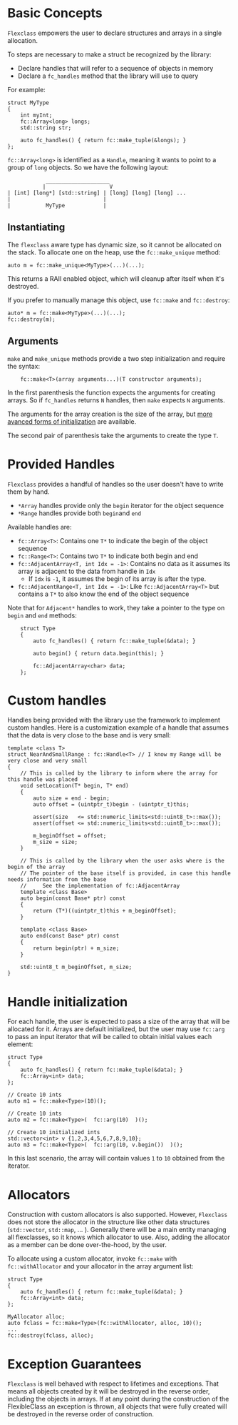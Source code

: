# Basic Concepts

`Flexclass` empowers the user to declare structures and arrays in a single allocation.

To steps are necessary to make a struct be recognized by the library:
- Declare handles that will refer to a sequence of objects in memory
- Declare a `fc_handles` method that the library will use to query

For example:
```
struct MyType
{
    int myInt;
    fc::Array<long> longs;
    std::string str;
    
    auto fc_handles() { return fc::make_tuple(&longs); }
};
```

`fc::Array<long>` is identified as a `Handle`, meaning it wants to point to a group of `long` objects.
So we have the following layout:

```
            ____________________
           |                    V
| [int] [long*] [std::string] | [long] [long] [long] ...
|                             |
|           MyType            | 
```

## Instantiating

The `flexclass` aware type has dynamic size, so it cannot be allocated on the stack. To allocate one on the heap, use the `fc::make_unique` method:

```
auto m = fc::make_unique<MyType>(...)(...);
```

This returns a RAII enabled object, which will cleanup after itself when it's destroyed.

If you prefer to manually manage this object, use `fc::make` and `fc::destroy`:
```
auto* m = fc::make<MyType>(...)(...);
fc::destroy(m);
```

## Arguments

`make` and `make_unique` methods provide a two step initialization and require the syntax:
```
    fc::make<T>(array arguments...)(T constructor arguments);
```
In the first parenthesis the function expects the arguments for creating arrays.
So if `fc_handles` returns `N` handles, then `make` expects `N` arguments.

The arguments for the array creation is the size of the array, but [more avanced forms of initialization](../master/UserGuide.md#handle-initialization) are available.

The second pair of parenthesis take the arguments to create the type `T`.

# Provided Handles

`Flexclass` provides a handful of handles so the user doesn't have to write them by hand.

- `*Array` handles provide only the `begin` iterator for the object sequence
- `*Range` handles provide both `begin`and `end`

Available handles are:
- `fc::Array<T>`: Contains one `T*` to indicate the begin of the object sequence
- `fc::Range<T>`: Contains two `T*` to indicate both begin and end
- `fc::AdjacentArray<T, int Idx = -1>`: Contains no data as it assumes its array is adjacent to the data from handle in `Idx`
    - If `Idx` is `-1`, it assumes the begin of its array is after the type.
- `fc::AdjacentRange<T, int Idx = -1>`: Like `fc::AdjacentArray<T>` but contains a `T*` to also know the end of the object sequence

Note that for `Adjacent*` handles to work, they take a pointer to the type on `begin` and `end` methods:
```
    struct Type
    {
        auto fc_handles() { return fc::make_tuple(&data); }
        
        auto begin() { return data.begin(this); }
        
        fc::AdjacentArray<char> data;
    };
```

# Custom handles

Handles being provided with the library use the framework to implement custom handles.
Here is a customization example of a handle that assumes that the data is very close to the base and is very small:

```
template <class T>
struct NearAndSmallRange : fc::Handle<T> // I know my Range will be very close and very small
{
    // This is called by the library to inform where the array for this handle was placed
    void setLocation(T* begin, T* end)
    {
        auto size = end - begin;
        auto offset = (uintptr_t)begin - (uintptr_t)this;
        
        assert(size   <= std::numeric_limits<std::uint8_t>::max());
        assert(offset <= std::numeric_limits<std::uint8_t>::max());
        
        m_beginOffset = offset;
        m_size = size;
    }

    // This is called by the library when the user asks where is the begin of the array
    // The pointer of the base itself is provided, in case this handle needs information from the base
    //     See the implementation of fc::AdjacentArray
    template <class Base>
    auto begin(const Base* ptr) const
    {
        return (T*)((uintptr_t)this + m_beginOffset);
    }
    
    template <class Base>
    auto end(const Base* ptr) const
    {
        return begin(ptr) + m_size;
    }

    std::uint8_t m_beginOffset, m_size;
}
```

# Handle initialization

For each handle, the user is expected to pass a size of the array that will be allocated for it. Arrays are default initialized, but the user may use `fc::arg` to pass an input iterator that will be called to obtain initial values each element:

```
struct Type
{
    auto fc_handles() { return fc::make_tuple(&data); }      
    fc::Array<int> data;
};

// Create 10 ints
auto m1 = fc::make<Type>(10)();

// Create 10 ints
auto m2 = fc::make<Type>(  fc::arg(10)  )();

// Create 10 initialized ints
std::vector<int> v {1,2,3,4,5,6,7,8,9,10};
auto m3 = fc::make<Type>(  fc::arg(10, v.begin())  )();
```
In this last scenario, the array will contain values `1` to `10` obtained from the iterator.

# Allocators

Construction with custom allocators is also supported. However, `Flexclass` does not store the allocator in the structure like other data structures (`std::vector`, `std::map`, ... ).
Generally there will be a main entity managing all flexclasses, so it knows which allocator to use. Also, adding the allocator as a member can be done over-the-hood, by the user.

To allocate using a custom allocator, invoke `fc::make` with `fc::withAllocator` and your allocator in the array argument list:
```
struct Type
{
    auto fc_handles() { return fc::make_tuple(&data); }      
    fc::Array<int> data;
};

MyAllocator alloc;
auto fclass = fc::make<Type>(fc::withAllocator, alloc, 10)();
...
fc::destroy(fclass, alloc);
```

# Exception Guarantees

`Flexclass` is well behaved with respect to lifetimes and exceptions. That means all objects created by it will be destroyed in the reverse order, including the objects in arrays.
If at any point during the construction of the FlexibleClass an exception is thrown, all objects that were fully created will be destroyed in the reverse order of construction.
